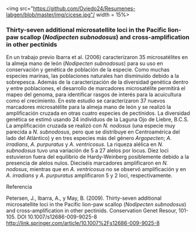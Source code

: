
<img src="https://github.com/Oviedo24/Resumenes-labgen/blob/master/img/cicese.jpg"/ width = 15%>

### Thirty-seven additional microsatellite loci in the Pacific lion-paw scallop (*Nodipecten subnodosus*) and cross-amplification in other pectinids

En un trabajo previo Ibarra et al. (2006) caracterizaron 35 microsatélites en la  almeja mano de león (*Nodipecten subnodosus*) para su uso en conservación y genética de población de la especie. Como muchas especies marinas, las poblaciones naturales han disminuido debido a la sobrepesca. Además de la caracterización de la diversidad genética dentro y entre poblaciones, el desarrollo de marcadores microsatélite permitirá el mapeo del genoma, para identificar rasgos de interés para la acuicultura como el crecimiento.
En este estudio se caracterizaron 37 nuevos marcadores microsatélite para la almeja mano de león y se realizó la amplificación cruzada en otras cuatro especies de pectínidos. 
La diversidad genética se estimó usando 24 individuos de la Laguna Ojo de Liebre, B.C.S. La amplificación cruzada se realizó con *N. nodosus* (una especie muy parecida a *N. subnodosus*, pero que se distribuye en Centroamérica del lado del Atlántico) y en tres especies más del género *Argopecten*; *A. irradians*, *A. purpuratus* y *A. ventricosus*.
La riqueza alélica en *N. subnodosus* tuvo una variación de 5 a 27 alelos por locus. Diez loci estuvieron fuera del equilibrio de Hardy-Weinberg posiblemente debido  a la presencia de alelos nulos. Dieciséis marcadores amplificaron en *N. nodosus*, mientras que en *A. ventricosus* no se observó amplificación y en *A. irradians* y *A. purpuratus* amplificaron 5 y 2 loci, respectivamente.

Referencia

Petersen, J., Ibarra, A., y May, B. (2009). Thirty-seven additional microsatellite loci in the Pacific lion-paw scallop (*Nodipecten subnodosus*) and cross-amplification in other pectinids. Conservation Genet Resour, 101-105. DOI 10.1007/s12686-009-9025-8
http://link.springer.com/article/10.1007%2Fs12686-009-9025-8

